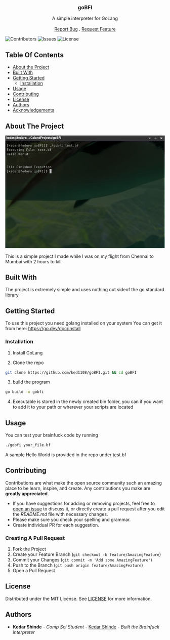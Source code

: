 <br/>
<p align="center">
  <h3 align="center">goBFI</h3>

  <p align="center">
    A simple interpreter for GoLang
    <br/>
    <br/>
    <a href="https://github.com/ked1108/gobfi/issues">Report Bug</a>
    .
    <a href="https://github.com/ked1108/gobfi/issues">Request Feature</a>
  </p>
</p>

![Contributors](https://img.shields.io/github/contributors/ked1108/gobfi?color=dark-green) ![Issues](https://img.shields.io/github/issues/ked1108/gobfi) ![License](https://img.shields.io/github/license/ked1108/gobfi) 

## Table Of Contents

* [About the Project](#about-the-project)
* [Built With](#built-with)
* [Getting Started](#getting-started)
  * [Installation](#installation)
* [Usage](#usage)
* [Contributing](#contributing)
* [License](#license)
* [Authors](#authors)
* [Acknowledgements](#acknowledgements)

## About The Project

![Screen Shot](images/screenshot.png)

This is a simple project I made while I was on my flight from Chennai to Mumbai with 2 hours to kill

## Built With

The project is extremely simple and uses nothing out sideof the go standard library

## Getting Started

To use this project you need golang installed on your system
You can get it from here: https://go.dev/doc/install

### Installation

1. Install GoLang

2. Clone the repo

```sh
git clone https://github.com/ked1108/goBFI.git && cd goBFI
```

3. build the program

```sh
go build -o gobfi
```

4. Executable is stored in the newly created bin folder, you can if you want to add it to your path or wherever your scripts are located

## Usage

You can test your brainfuck code by running 
```sh
./gobfi your_file.bf
```
A sample Hello World is provided in the repo under test.bf

## Contributing

Contributions are what make the open source community such an amazing place to be learn, inspire, and create. Any contributions you make are **greatly appreciated**.
* If you have suggestions for adding or removing projects, feel free to [open an issue](https://github.com/ked1108/gobfi/issues/new) to discuss it, or directly create a pull request after you edit the *README.md* file with necessary changes.
* Please make sure you check your spelling and grammar.
* Create individual PR for each suggestion.

### Creating A Pull Request

1. Fork the Project
2. Create your Feature Branch (`git checkout -b feature/AmazingFeature`)
3. Commit your Changes (`git commit -m 'Add some AmazingFeature'`)
4. Push to the Branch (`git push origin feature/AmazingFeature`)
5. Open a Pull Request

## License

Distributed under the MIT License. See [LICENSE](https://github.com/ked1108/gobfi/blob/main/LICENSE.md) for more information.

## Authors

* **Kedar Shinde** - *Comp Sci Student* - [Kedar Shinde](https://github.com/ked1108/) - *Built the Brainfuck interpreter*

